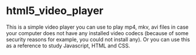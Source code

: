 # html5_video_player

This is a simple video player you can use to play mp4, mkv, avi files in case your computer does not have any installed video codecs (because of some security reasons for example, you could not install any). Or you can use this as a reference to study Javascript, HTML and CSS.
